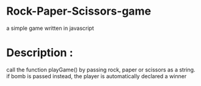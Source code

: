# Rock-Paper-Scissors-game
a simple game written in javascript

# Description :
call the function playGame() by passing rock, paper or scissors as a string.
if bomb is passed instead, the player is automatically declared a winner

